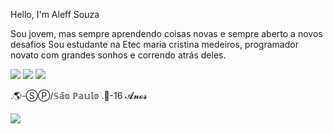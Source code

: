  Hello, I'm Aleff Souza
 
 Sou jovem, mas sempre aprendendo coisas novas e sempre aberto a novos desafios
 Sou estudante na Etec maria cristina medeiros, programador novato com grandes sonhos e correndo atrás deles. 
 
 <a href="https://www.linkedin.com/in/guilherme-de-amorim-medeiros-2019341ba/">
 <img src="https://img.shields.io/badge/LinkedIn-0077B5?style=for-the-badge&logo=linkedin&logoColor=white"/></a> 
<a href="mailto:aleffaluisio@gmail.com?subject=oláAleff/">
 <img src="https://img.shields.io/badge/Gmail-D14836?style=for-the-badge&logo=gmail&logoColor=white"/></a>
<a href="https://www.instagram.com/aleffsouzaa_/">
 <img src="https://img.shields.io/badge/Instagram-e2725b?style=for-the-badge&logo=Instagram&logoColor=white"/></a>
 
.🌎-ⓈⓅ/𝕊𝕒̃𝕠 ℙ𝕒𝕦𝕝𝕠
.📌-16 𝓐𝓷𝓸𝓼

<img src=![image](https://user-images.githubusercontent.com/64615837/152620314-b9051b28-8149-4994-8acf-957cbe3cfbad.png)/>
